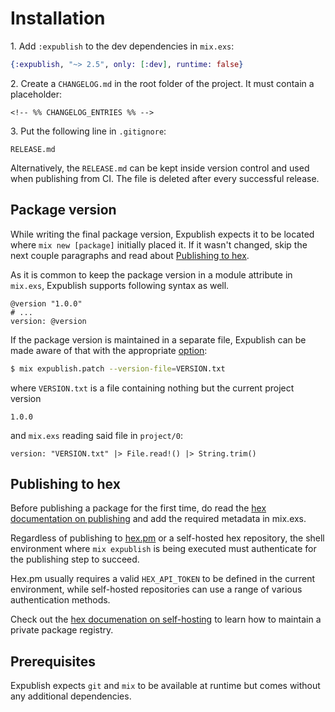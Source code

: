 # Installation

1\. Add `:expublish` to the dev dependencies in `mix.exs`:

```elixir
{:expublish, "~> 2.5", only: [:dev], runtime: false}
```

2\. Create a `CHANGELOG.md` in the root folder of the project. It must contain a placeholder:

```text
<!-- %% CHANGELOG_ENTRIES %% -->
```

3\. Put the following line in `.gitignore`:

```text
RELEASE.md
```

Alternatively, the `RELEASE.md` can be kept inside version control and used
when publishing from CI. The file is deleted after every successful release.

## Package version

While writing the final package version, Expublish expects it to be located
where `mix new [package]` initially placed it. If it wasn't changed, skip
the next couple paragraphs and read about [Publishing to hex](#publishing-to-hex).

As it is common to keep the package version in a module attribute in `mix.exs`,
Expublish supports following syntax as well.

```
@version "1.0.0"
# ...
version: @version
```

If the package version is maintained in a separate file, Expublish can be made aware
of that with the appropriate [option](./REFERENCE.md):

```bash
$ mix expublish.patch --version-file=VERSION.txt
```

where `VERSION.txt` is a file containing nothing but the current project version

```
1.0.0
```

and `mix.exs` reading said file in `project/0`:

```
version: "VERSION.txt" |> File.read!() |> String.trim()
```

## Publishing to hex

Before publishing a package for the first time, do read the
[hex documentation on publishing](https://hex.pm/docs/publish) and
add the required metadata in mix.exs.

Regardless of publishing to [hex.pm](https://hex.pm/) or a self-hosted hex repository,
the shell environment where `mix expublish` is being executed must authenticate for
the publishing step to succeed.

Hex.pm usually requires a valid `HEX_API_TOKEN` to be defined in the current environment,
while self-hosted repositories can use a range of various authentication methods.

Check out the [hex documenation on self-hosting](https://hex.pm/docs/self_hosting)
to learn how to maintain a private package registry.

## Prerequisites

Expublish expects `git` and `mix` to be available at runtime but comes without any additional dependencies.
